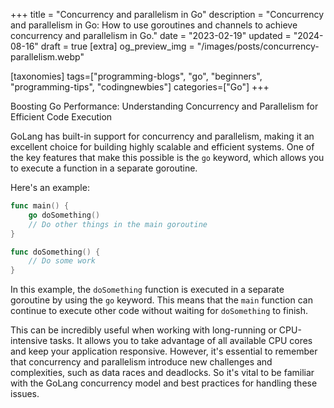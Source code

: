 +++
title = "Concurrency and parallelism in Go"
description = "Concurrency and parallelism in Go: How to use goroutines and channels to achieve concurrency and parallelism in Go."
date = "2023-02-19"
updated = "2024-08-16"
draft = true
[extra]
og_preview_img = "/images/posts/concurrency-parallelism.webp"


[taxonomies]
tags=["programming-blogs", "go", "beginners", "programming-tips", "codingnewbies"]
categories=["Go"]
+++

Boosting Go Performance: Understanding Concurrency and Parallelism for Efficient Code Execution

GoLang has built-in support for concurrency and parallelism, making it an excellent choice for building highly scalable and efficient systems. One of the key features that make this possible is the `go` keyword, which allows you to execute a function in a separate goroutine.

Here's an example:

```go
func main() {
    go doSomething()
    // Do other things in the main goroutine
}

func doSomething() {
    // Do some work
}
```

In this example, the `doSomething` function is executed in a separate goroutine by using the `go` keyword. This means that the `main` function can continue to execute other code without waiting for `doSomething` to finish.

This can be incredibly useful when working with long-running or CPU-intensive tasks. It allows you to take advantage of all available CPU cores and keep your application responsive. However, it's essential to remember that concurrency and parallelism introduce new challenges and complexities, such as data races and deadlocks. So it's vital to be familiar with the GoLang concurrency model and best practices for handling these issues.
